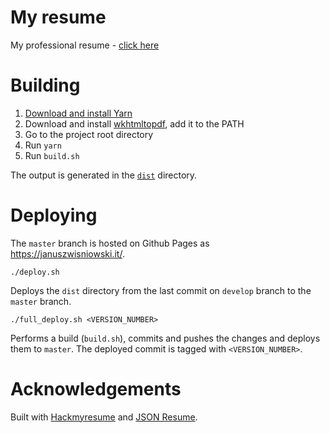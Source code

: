 # My resume

My professional resume - [click here](https://januszwisniowski.it/)

# Building

1. [Download and install Yarn](https://yarnpkg.com/lang/en/docs/install/)
1. Download and install [wkhtmltopdf](https://wkhtmltopdf.org), add it to the PATH
1. Go to the project root directory
1. Run `yarn`
1. Run `build.sh`

The output is generated in the [`dist`](https://github.com/jannis-baratheon/jannis-baratheon.github.io/tree/develop/dist) directory.

# Deploying

The `master` branch is hosted on Github Pages as https://januszwisniowski.it/.

    ./deploy.sh

Deploys the `dist` directory from the last commit on `develop` branch to the `master` branch.

    ./full_deploy.sh <VERSION_NUMBER>

Performs a build (`build.sh`), commits and pushes the changes and deploys them to `master`. The deployed commit is tagged with `<VERSION_NUMBER>`.

# Acknowledgements

Built with [Hackmyresume](https://github.com/hacksalot/HackMyResume) and [JSON Resume](https://jsonresume.org).
